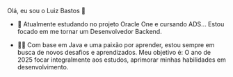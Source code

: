 Olá, eu sou o Luiz Bastos 👋
 
- 🌱 Atualmente estudando no projeto Oracle One e cursando ADS... Estou focado em me tornar um Desenvolvedor Backend.

- 👨‍💻 Com base em Java e uma paixão por aprender, estou sempre em busca de novos desafios e aprendizados. Meu objetivo é: O ano de 2025 focar integralmente aos estudos, aprimorar minhas habilidades em desenvolvimento.



